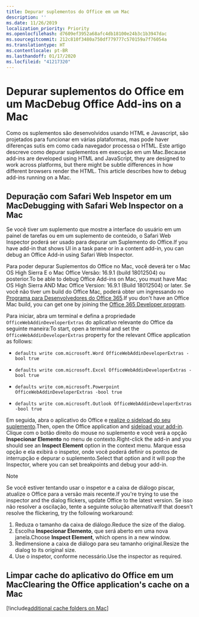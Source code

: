 ```yaml
---
title: Depurar suplementos do Office em um Mac
description: ''
ms.date: 11/26/2019
localization_priority: Priority
ms.openlocfilehash: d7609ef3952a68afc4db18100e24b3c1b3947dac
ms.sourcegitcommit: 212c810f3480a750df779777c570159a7f76054a
ms.translationtype: HT
ms.contentlocale: pt-BR
ms.lasthandoff: 01/17/2020
ms.locfileid: "41217320"
---
```

# <a name="debug-office-add-ins-on-a-mac"></a><span data-ttu-id="f6d17-102">Depurar suplementos do Office em um Mac</span><span class="sxs-lookup"><span data-stu-id="f6d17-102">Debug Office Add-ins on a Mac</span></span>

<span data-ttu-id="f6d17-p101">Como os suplementos são desenvolvidos usando HTML e Javascript, são projetados para funcionar em várias plataformas, mas pode haver diferenças sutis em como cada navegador processa o HTML. Este artigo descreve como depurar suplementos em execução em um Mac.</span><span class="sxs-lookup"><span data-stu-id="f6d17-p101">Because add-ins are developed using HTML and JavaScript, they are designed to work across platforms, but there might be subtle differences in how different browsers render the HTML. This article describes how to debug add-ins running on a Mac.</span></span>

## <a name="debugging-with-safari-web-inspector-on-a-mac"></a><span data-ttu-id="f6d17-105">Depuração com Safari Web Inspetor em um Mac</span><span class="sxs-lookup"><span data-stu-id="f6d17-105">Debugging with Safari Web Inspector on a Mac</span></span>

<span data-ttu-id="f6d17-106">Se você tiver um suplemento que mostre a interface do usuário em um painel de tarefas ou em um suplemento de conteúdo, o Safari Web Inspector poderá ser usado para depurar um Suplemento do Office.</span><span class="sxs-lookup"><span data-stu-id="f6d17-106">If you have add-in that shows UI in a task pane or in a content add-in, you can debug an Office Add-in using Safari Web Inspector.</span></span>

<span data-ttu-id="f6d17-107">Para poder depurar Suplementos do Office no Mac, você deverá ter o Mac OS High Sierra E o Mac Office Versão: 16.9.1 (build 18012504) ou posterior.</span><span class="sxs-lookup"><span data-stu-id="f6d17-107">To be able to debug Office Add-ins on Mac, you must have Mac OS High Sierra AND Mac Office Version: 16.9.1 (Build 18012504) or later.</span></span> <span data-ttu-id="f6d17-108">Se você não tiver um build do Office Mac, poderá obter um ingressando no [Programa para Desenvolvedores do Office 365](https://developer.microsoft.com/office/dev-program).</span><span class="sxs-lookup"><span data-stu-id="f6d17-108">If you don't have an Office Mac build, you can get one by joining the [Office 365 Developer program](https://developer.microsoft.com/office/dev-program).</span></span>

<span data-ttu-id="f6d17-109">Para iniciar, abra um terminal e defina a propriedade `OfficeWebAddinDeveloperExtras` do aplicativo relevante do Office da seguinte maneira:</span><span class="sxs-lookup"><span data-stu-id="f6d17-109">To start, open a terminal and set the `OfficeWebAddinDeveloperExtras` property for the relevant Office application as follows:</span></span>

- `defaults write com.microsoft.Word OfficeWebAddinDeveloperExtras -bool true`

- `defaults write com.microsoft.Excel OfficeWebAddinDeveloperExtras -bool true`

- `defaults write com.microsoft.Powerpoint OfficeWebAddinDeveloperExtras -bool true`

- `defaults write com.microsoft.Outlook OfficeWebAddinDeveloperExtras -bool true`

<span data-ttu-id="f6d17-110">Em seguida, abra o aplicativo do Office e [realize o sideload do seu suplemento](sideload-an-office-add-in-on-ipad-and-mac.md).</span><span class="sxs-lookup"><span data-stu-id="f6d17-110">Then, open the Office application and [sideload your add-in](sideload-an-office-add-in-on-ipad-and-mac.md).</span></span> <span data-ttu-id="f6d17-111">Clique com o botão direito do mouse no suplemento e você verá a opção **Inspecionar Elemento** no menu de contexto.</span><span class="sxs-lookup"><span data-stu-id="f6d17-111">Right-click the add-in and you should see an **Inspect Element** option in the context menu.</span></span> <span data-ttu-id="f6d17-112">Marque essa opção e ela exibirá o inspetor, onde você poderá definir os pontos de interrupção e depurar o suplemento.</span><span class="sxs-lookup"><span data-stu-id="f6d17-112">Select that option and it will pop the Inspector, where you can set breakpoints and debug your add-in.</span></span>

> [!NOTE]
> <span data-ttu-id="f6d17-113">Se você estiver tentando usar o inspetor e a caixa de diálogo piscar, atualize o Office para a versão mais recente.</span><span class="sxs-lookup"><span data-stu-id="f6d17-113">If you're trying to use the inspector and the dialog flickers, update Office to the latest version.</span></span> <span data-ttu-id="f6d17-114">Se isso não resolver a oscilação, tente a seguinte solução alternativa:</span><span class="sxs-lookup"><span data-stu-id="f6d17-114">If that doesn't resolve the flickering, try the following workaround:</span></span>
> 1. <span data-ttu-id="f6d17-115">Reduza o tamanho da caixa de diálogo.</span><span class="sxs-lookup"><span data-stu-id="f6d17-115">Reduce the size of the dialog.</span></span>
> 2. <span data-ttu-id="f6d17-116">Escolha **Inspecionar Elemento**, que será aberto em uma nova janela.</span><span class="sxs-lookup"><span data-stu-id="f6d17-116">Choose **Inspect Element**, which opens in a new window.</span></span>
> 3. <span data-ttu-id="f6d17-117">Redimensione a caixa de diálogo para seu tamanho original.</span><span class="sxs-lookup"><span data-stu-id="f6d17-117">Resize the dialog to its original size.</span></span>
> 4. <span data-ttu-id="f6d17-118">Use o inspetor, conforme necessário.</span><span class="sxs-lookup"><span data-stu-id="f6d17-118">Use the inspector as required.</span></span>

## <a name="clearing-the-office-applications-cache-on-a-mac"></a><span data-ttu-id="f6d17-119">Limpar cache do aplicativo do Office em um Mac</span><span class="sxs-lookup"><span data-stu-id="f6d17-119">Clearing the Office application's cache on a Mac</span></span>

[!include[additional cache folders on Mac](../includes/mac-cache-folders.md)]
